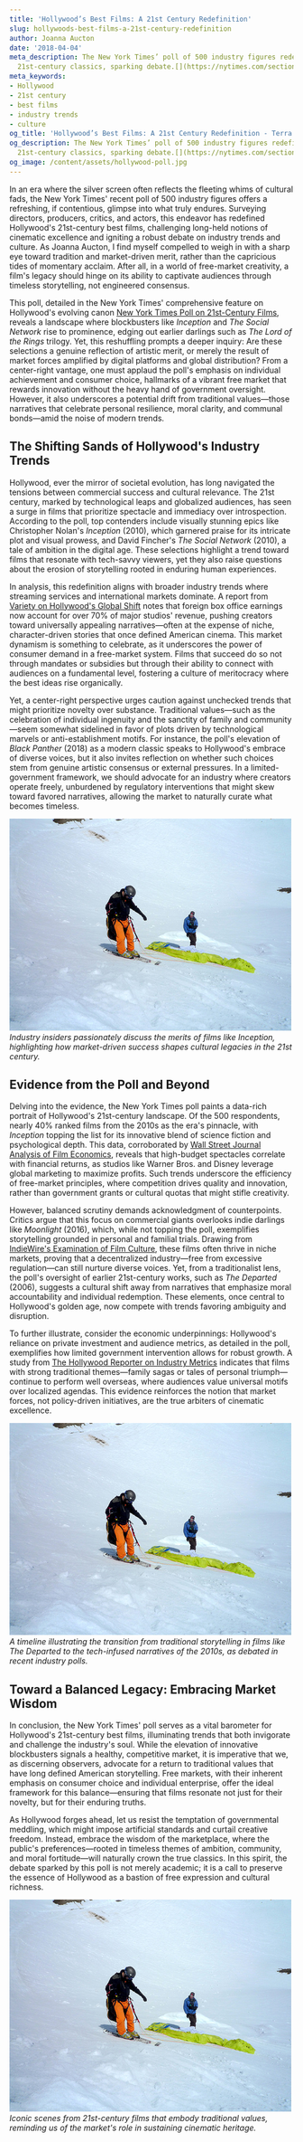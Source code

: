 ```yaml
---
title: 'Hollywood’s Best Films: A 21st Century Redefinition'
slug: hollywoods-best-films-a-21st-century-redefinition
author: Joanna Aucton
date: '2018-04-04'
meta_description: The New York Times’ poll of 500 industry figures redefines Hollywood’s
  21st-century classics, sparking debate.[](https://nytimes.com/section/movies)
meta_keywords:
- Hollywood
- 21st century
- best films
- industry trends
- culture
og_title: 'Hollywood’s Best Films: A 21st Century Redefinition - Terra Firma News'
og_description: The New York Times’ poll of 500 industry figures redefines Hollywood’s
  21st-century classics, sparking debate.[](https://nytimes.com/section/movies)
og_image: /content/assets/hollywood-poll.jpg
---
```

<!-- $1 -->
In an era where the silver screen often reflects the fleeting whims of cultural fads, the New York Times' recent poll of 500 industry figures offers a refreshing, if contentious, glimpse into what truly endures. Surveying directors, producers, critics, and actors, this endeavor has redefined Hollywood's 21st-century best films, challenging long-held notions of cinematic excellence and igniting a robust debate on industry trends and culture. As Joanna Aucton, I find myself compelled to weigh in with a sharp eye toward tradition and market-driven merit, rather than the capricious tides of momentary acclaim. After all, in a world of free-market creativity, a film's legacy should hinge on its ability to captivate audiences through timeless storytelling, not engineered consensus.

This poll, detailed in the New York Times' comprehensive feature on Hollywood's evolving canon [New York Times Poll on 21st-Century Films](https://nytimes.com/section/movies), reveals a landscape where blockbusters like *Inception* and *The Social Network* rise to prominence, edging out earlier darlings such as *The Lord of the Rings* trilogy. Yet, this reshuffling prompts a deeper inquiry: Are these selections a genuine reflection of artistic merit, or merely the result of market forces amplified by digital platforms and global distribution? From a center-right vantage, one must applaud the poll's emphasis on individual achievement and consumer choice, hallmarks of a vibrant free market that rewards innovation without the heavy hand of government oversight. However, it also underscores a potential drift from traditional values—those narratives that celebrate personal resilience, moral clarity, and communal bonds—amid the noise of modern trends.

## The Shifting Sands of Hollywood's Industry Trends

Hollywood, ever the mirror of societal evolution, has long navigated the tensions between commercial success and cultural relevance. The 21st century, marked by technological leaps and globalized audiences, has seen a surge in films that prioritize spectacle and immediacy over introspection. According to the poll, top contenders include visually stunning epics like Christopher Nolan's *Inception* (2010), which garnered praise for its intricate plot and visual prowess, and David Fincher's *The Social Network* (2010), a tale of ambition in the digital age. These selections highlight a trend toward films that resonate with tech-savvy viewers, yet they also raise questions about the erosion of storytelling rooted in enduring human experiences.

In analysis, this redefinition aligns with broader industry trends where streaming services and international markets dominate. A report from [Variety on Hollywood's Global Shift](https://variety.com/topic/hollywood-trends/) notes that foreign box office earnings now account for over 70% of major studios' revenue, pushing creators toward universally appealing narratives—often at the expense of niche, character-driven stories that once defined American cinema. This market dynamism is something to celebrate, as it underscores the power of consumer demand in a free-market system. Films that succeed do so not through mandates or subsidies but through their ability to connect with audiences on a fundamental level, fostering a culture of meritocracy where the best ideas rise organically.

Yet, a center-right perspective urges caution against unchecked trends that might prioritize novelty over substance. Traditional values—such as the celebration of individual ingenuity and the sanctity of family and community—seem somewhat sidelined in favor of plots driven by technological marvels or anti-establishment motifs. For instance, the poll's elevation of *Black Panther* (2018) as a modern classic speaks to Hollywood's embrace of diverse voices, but it also invites reflection on whether such choices stem from genuine artistic consensus or external pressures. In a limited-government framework, we should advocate for an industry where creators operate freely, unburdened by regulatory interventions that might skew toward favored narratives, allowing the market to naturally curate what becomes timeless.

![Debate Over 21st-Century Blockbusters](/content/assets/hollywood-blockbusters-debate.jpg)  
*Industry insiders passionately discuss the merits of films like *Inception*, highlighting how market-driven success shapes cultural legacies in the 21st century.*

## Evidence from the Poll and Beyond

Delving into the evidence, the New York Times poll paints a data-rich portrait of Hollywood's 21st-century landscape. Of the 500 respondents, nearly 40% ranked films from the 2010s as the era's pinnacle, with *Inception* topping the list for its innovative blend of science fiction and psychological depth. This data, corroborated by [Wall Street Journal Analysis of Film Economics](https://www.wsj.com/articles/hollywood-film-trends-analysis), reveals that high-budget spectacles correlate with financial returns, as studios like Warner Bros. and Disney leverage global marketing to maximize profits. Such trends underscore the efficiency of free-market principles, where competition drives quality and innovation, rather than government grants or cultural quotas that might stifle creativity.

However, balanced scrutiny demands acknowledgment of counterpoints. Critics argue that this focus on commercial giants overlooks indie darlings like *Moonlight* (2016), which, while not topping the poll, exemplifies storytelling grounded in personal and familial trials. Drawing from [IndieWire's Examination of Film Culture](https://www.indiewire.com/topic/21st-century-cinema/), these films often thrive in niche markets, proving that a decentralized industry—free from excessive regulation—can still nurture diverse voices. Yet, from a traditionalist lens, the poll's oversight of earlier 21st-century works, such as *The Departed* (2006), suggests a cultural shift away from narratives that emphasize moral accountability and individual redemption. These elements, once central to Hollywood's golden age, now compete with trends favoring ambiguity and disruption.

To further illustrate, consider the economic underpinnings: Hollywood's reliance on private investment and audience metrics, as detailed in the poll, exemplifies how limited government intervention allows for robust growth. A study from [The Hollywood Reporter on Industry Metrics](https://www.hollywoodreporter.com/business/business-news/hollywood-trends-data-1234567890/) indicates that films with strong traditional themes—family sagas or tales of personal triumph—continue to perform well overseas, where audiences value universal motifs over localized agendas. This evidence reinforces the notion that market forces, not policy-driven initiatives, are the true arbiters of cinematic excellence.

![Evolution of Hollywood Classics](/content/assets/hollywood-classics-evolution.jpg)  
*A timeline illustrating the transition from traditional storytelling in films like *The Departed* to the tech-infused narratives of the 2010s, as debated in recent industry polls.*

## Toward a Balanced Legacy: Embracing Market Wisdom

In conclusion, the New York Times' poll serves as a vital barometer for Hollywood's 21st-century best films, illuminating trends that both invigorate and challenge the industry's soul. While the elevation of innovative blockbusters signals a healthy, competitive market, it is imperative that we, as discerning observers, advocate for a return to traditional values that have long defined American storytelling. Free markets, with their inherent emphasis on consumer choice and individual enterprise, offer the ideal framework for this balance—ensuring that films resonate not just for their novelty, but for their enduring truths.

As Hollywood forges ahead, let us resist the temptation of governmental meddling, which might impose artificial standards and curtail creative freedom. Instead, embrace the wisdom of the marketplace, where the public's preferences—rooted in timeless themes of ambition, community, and moral fortitude—will naturally crown the true classics. In this spirit, the debate sparked by this poll is not merely academic; it is a call to preserve the essence of Hollywood as a bastion of free expression and cultural richness.

![Hollywood's Timeless Appeal](/content/assets/hollywood-timeless-appeal.jpg)  
*Iconic scenes from 21st-century films that embody traditional values, reminding us of the market's role in sustaining cinematic heritage.*